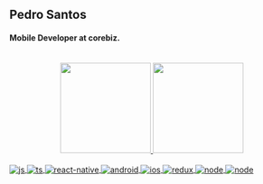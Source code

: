 ## Pedro Santos
#### Mobile Developer at corebiz.
<br>
<a href="https://github.com/PedroSantosRocha">
<div align="center">
  <img height="160em" src="https://github-readme-stats.vercel.app/api?username=PedroSantosRocha&show_icons=true&theme=tokyonight&include_all_commits=true&count_private=true&border_radius=10"/>
  <img height="160em" src="https://github-readme-stats.vercel.app/api/top-langs/?username=PedroSantosRocha&layout=compact&langs_count=7&theme=tokyonight&border_radius=10"/>
</div>

<div style="display: inline_block"><br>
  <img align="center" alt="js" src="https://img.shields.io/badge/JavaScript-F7DF1E?style=for-the-badge&logo=javascript&logoColor=black">
  <img align="center" alt="ts" src="https://img.shields.io/badge/TypeScript-007ACC?style=for-the-badge&logo=typescript&logoColor=white">
  <img align="center" alt="react-native" src="https://img.shields.io/badge/React_Native-20232A?style=for-the-badge&logo=react&logoColor=61DAFB">
  <img align="center" alt="android" src="https://img.shields.io/badge/Android-3DDC84?style=for-the-badge&logo=android&logoColor=white">
  <img align="center" alt="ios" src="https://img.shields.io/badge/iOS-000000?style=for-the-badge&logo=ios&logoColor=white">
  <img align="center" alt="redux" src="https://img.shields.io/badge/Redux-593D88?style=for-the-badge&logo=redux&logoColor=white">
  <img align="center" alt="node" src="https://img.shields.io/badge/Node.js-43853D?style=for-the-badge&logo=node.js&logoColor=white">
  <img align="center" alt="node" src="https://img.shields.io/badge/SQLite-07405E?style=for-the-badge&logo=sqlite&logoColor=white">
</div>
